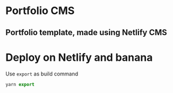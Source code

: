 # Portfolio CMS

## Portfolio template, made using Netlify CMS

# Deploy on Netlify and banana

Use `export` as build command

```js
yarn export
```
